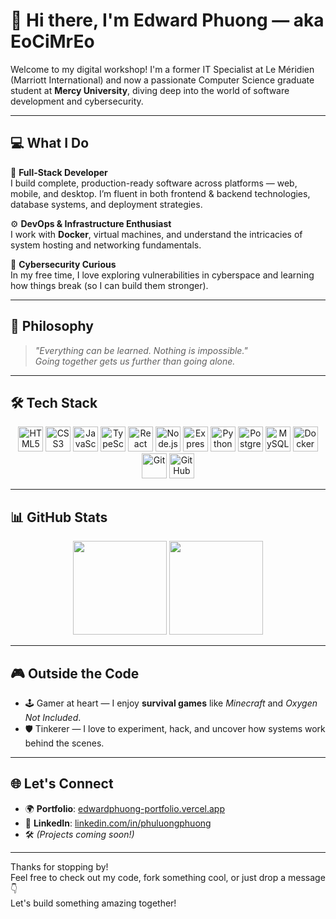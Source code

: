 # 👋 Hi there, I'm Edward Phuong — aka **EoCiMrEo**

Welcome to my digital workshop! I'm a former IT Specialist at Le Méridien (Marriott International) and now a passionate Computer Science graduate student at **Mercy University**, diving deep into the world of software development and cybersecurity.

---

## 💻 What I Do

🔧 **Full-Stack Developer**  
I build complete, production-ready software across platforms — web, mobile, and desktop. I’m fluent in both frontend & backend technologies, database systems, and deployment strategies.

⚙️ **DevOps & Infrastructure Enthusiast**  
I work with **Docker**, virtual machines, and understand the intricacies of system hosting and networking fundamentals.

🔐 **Cybersecurity Curious**  
In my free time, I love exploring vulnerabilities in cyberspace and learning how things break (so I can build them stronger).

---

## 🧠 Philosophy

> _"Everything can be learned. Nothing is impossible."_  
> _Going together gets us further than going alone._

---

## 🛠️ Tech Stack

<div align="center">
  
  <img src="https://cdn.jsdelivr.net/gh/devicons/devicon/icons/html5/html5-original.svg" height="40" alt="HTML5" />
  <img src="https://cdn.jsdelivr.net/gh/devicons/devicon/icons/css3/css3-original.svg" height="40" alt="CSS3" />
  <img src="https://cdn.jsdelivr.net/gh/devicons/devicon/icons/javascript/javascript-original.svg" height="40" alt="JavaScript" />
  <img src="https://cdn.jsdelivr.net/gh/devicons/devicon/icons/typescript/typescript-original.svg" height="40" alt="TypeScript" />
  <img src="https://cdn.jsdelivr.net/gh/devicons/devicon/icons/react/react-original.svg" height="40" alt="React" />
  <img src="https://cdn.jsdelivr.net/gh/devicons/devicon/icons/nodejs/nodejs-original.svg" height="40" alt="Node.js" />
  <img src="https://cdn.jsdelivr.net/gh/devicons/devicon/icons/express/express-original.svg" height="40" alt="Express" />
  <img src="https://cdn.jsdelivr.net/gh/devicons/devicon/icons/python/python-original.svg" height="40" alt="Python" />
  <img src="https://cdn.jsdelivr.net/gh/devicons/devicon/icons/postgresql/postgresql-original.svg" height="40" alt="PostgreSQL" />
  <img src="https://cdn.jsdelivr.net/gh/devicons/devicon/icons/mysql/mysql-original.svg" height="40" alt="MySQL" />
  <img src="https://cdn.jsdelivr.net/gh/devicons/devicon/icons/docker/docker-original.svg" height="40" alt="Docker" />
  <img src="https://cdn.jsdelivr.net/gh/devicons/devicon/icons/git/git-original.svg" height="40" alt="Git" />
  <img src="https://cdn.jsdelivr.net/gh/devicons/devicon/icons/github/github-original.svg" height="40" alt="GitHub" />
</div>

---

## 📊 GitHub Stats

<div align="center">
  <img src="https://github-readme-stats.vercel.app/api?username=EoCiMrEo&show_icons=true&theme=default&hide_border=true" height="150" />
  <img src="https://github-readme-stats.vercel.app/api/top-langs/?username=EoCiMrEo&layout=compact&theme=default&hide_border=true" height="150" />
</div>

---

## 🎮 Outside the Code

- 🕹️ Gamer at heart — I enjoy **survival games** like *Minecraft* and *Oxygen Not Included*.
- 🛡️ Tinkerer — I love to experiment, hack, and uncover how systems work behind the scenes.

---

## 🌐 Let's Connect

- 🌍 **Portfolio**: [edwardphuong-portfolio.vercel.app](https://edwardphuong-portfolio.vercel.app/)
- 💼 **LinkedIn**: [linkedin.com/in/phuluongphuong](https://www.linkedin.com/in/phuluongphuong/)
- 🛠️ *(Projects coming soon!)*

---

Thanks for stopping by!  
Feel free to check out my code, fork something cool, or just drop a message 👇  
Let's build something amazing together!
